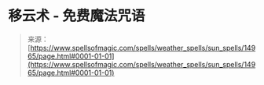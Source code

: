 <!--yml

category: 未分类

date: 2024-06-12 18:54:07

-->

# 移云术 - 免费魔法咒语

> 来源：[https://www.spellsofmagic.com/spells/weather_spells/sun_spells/14965/page.html#0001-01-01](https://www.spellsofmagic.com/spells/weather_spells/sun_spells/14965/page.html#0001-01-01)
